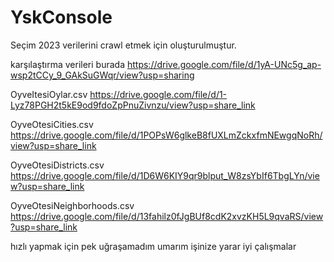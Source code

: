 # YskConsole

Seçim 2023 verilerini crawl etmek için oluşturulmuştur.

karşılaştırma verileri burada
https://drive.google.com/file/d/1yA-UNc5g_ap-wsp2tCCy_9_GAkSuGWqr/view?usp=sharing

OyveItesiOylar.csv
https://drive.google.com/file/d/1-Lyz78PGH2t5kE9od9fdoZpPnuZivnzu/view?usp=share_link

OyveOtesiCities.csv
https://drive.google.com/file/d/1POPsW6glkeB8fUXLmZckxfmNEwgqNoRh/view?usp=share_link

OyveOtesiDistricts.csv
https://drive.google.com/file/d/1D6W6KIY9qr9blput_W8zsYbIf6TbgLYn/view?usp=share_link

OyveOtesiNeighborhoods.csv
https://drive.google.com/file/d/13fahilz0fJgBUf8cdK2xvzKH5L9qvaRS/view?usp=share_link


hızlı yapmak için pek uğraşamadım umarım işinize yarar
iyi çalışmalar
